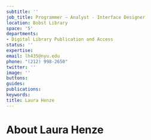 ```yaml
---
subtitle: ''
job_title: Programmer – Analyst - Interface Designer
location: Bobst Library
space: '5'
departments:
- Digital Library Publication and Access
status: ''
expertise: 
email: lh435@nyu.edu
phone: "(212) 998-2650"
twitter: ''
image: ''
buttons: 
guides: 
publications: 
keywords: 
title: Laura Henze
---
```


# About Laura Henze
